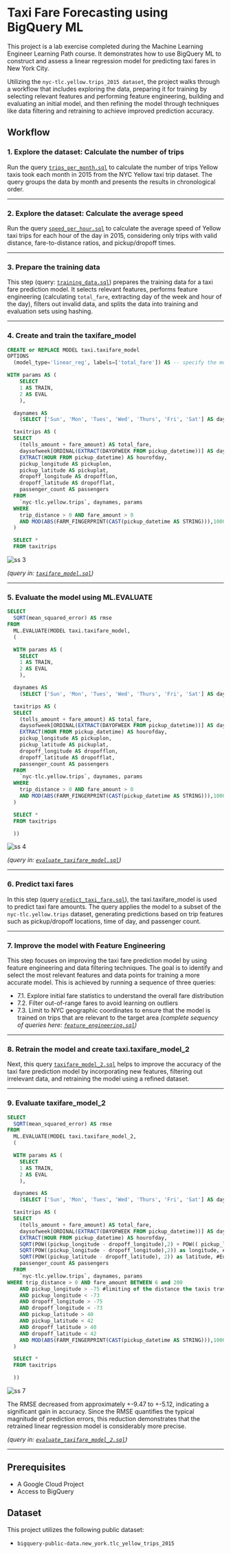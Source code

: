 # Taxi Fare Forecasting using BigQuery ML

This project is a lab exercise completed during the Machine Learning Engineer Learning Path course. It demonstrates how to use BigQuery ML to construct and assess a linear regression model for predicting taxi fares in New York City.

Utilizing the `nyc-tlc.yellow.trips_2015 dataset`, the project walks through a workflow that includes exploring the data, preparing it for training by selecting relevant features and performing feature engineering, building and evaluating an initial model, and then refining the model through techniques like data filtering and retraining to achieve improved prediction accuracy.

## Workflow

### 1.  **Explore the dataset: Calculate the number of trips**
Run the query [`trips_per_month.sql`](https://github.com/larisanti/taxi-forecasting-ml/blob/main/trips_per_month.sql) to calculate the number of trips Yellow taxis took each month in 2015 from the NYC Yellow taxi trip dataset. The query groups the data by month and presents the results in chronological order.

---
### 2.  **Explore the dataset: Calculate the average speed**
Run the query [`speed_per_hour.sql`](https://github.com/larisanti/taxi-forecasting-ml/blob/main/speed_per_hour.sql) to calculate the average speed of Yellow taxi trips for each hour of the day in 2015, considering only trips with valid distance, fare-to-distance ratios, and pickup/dropoff times.

---
### 3.  **Prepare the training data**
This step (query: [`training_data.sql`](https://github.com/larisanti/taxi-forecasting-ml/blob/main/training_data.sql)) prepares the training data for a taxi fare prediction model. It selects relevant features, performs feature engineering (calculating `total_fare`, extracting day of the week and hour of the day), filters out invalid data, and splits the data into training and evaluation sets using hashing.

---
### 4.  **Create and train the taxifare_model**
   
```sql
CREATE or REPLACE MODEL taxi.taxifare_model
OPTIONS
  (model_type='linear_reg', labels=['total_fare']) AS -- specify the model type: linear regression

WITH params AS (
    SELECT
    1 AS TRAIN,
    2 AS EVAL
    ),

  daynames AS
    (SELECT ['Sun', 'Mon', 'Tues', 'Wed', 'Thurs', 'Fri', 'Sat'] AS daysofweek),

  taxitrips AS (
  SELECT
    (tolls_amount + fare_amount) AS total_fare,
    daysofweek[ORDINAL(EXTRACT(DAYOFWEEK FROM pickup_datetime))] AS dayofweek,
    EXTRACT(HOUR FROM pickup_datetime) AS hourofday,
    pickup_longitude AS pickuplon,
    pickup_latitude AS pickuplat,
    dropoff_longitude AS dropofflon,
    dropoff_latitude AS dropofflat,
    passenger_count AS passengers
  FROM
    `nyc-tlc.yellow.trips`, daynames, params
  WHERE
    trip_distance > 0 AND fare_amount > 0
    AND MOD(ABS(FARM_FINGERPRINT(CAST(pickup_datetime AS STRING))),1000) = params.TRAIN
  )

  SELECT *
  FROM taxitrips
```

![ss 3](https://github.com/larisanti/taxi-forecasting-ml/blob/main/Screenshots/3.png)

*(query in: [`taxifare_model.sql`](https://github.com/larisanti/taxi-forecasting-ml/blob/main/taxifare_model.sql))*

---
### 5.  **Evaluate the model using ML.EVALUATE**
   
```sql
SELECT
  SQRT(mean_squared_error) AS rmse
FROM
  ML.EVALUATE(MODEL taxi.taxifare_model,
  (

  WITH params AS (
    SELECT
    1 AS TRAIN,
    2 AS EVAL
    ),

  daynames AS
    (SELECT ['Sun', 'Mon', 'Tues', 'Wed', 'Thurs', 'Fri', 'Sat'] AS daysofweek),

  taxitrips AS (
  SELECT
    (tolls_amount + fare_amount) AS total_fare,
    daysofweek[ORDINAL(EXTRACT(DAYOFWEEK FROM pickup_datetime))] AS dayofweek,
    EXTRACT(HOUR FROM pickup_datetime) AS hourofday,
    pickup_longitude AS pickuplon,
    pickup_latitude AS pickuplat,
    dropoff_longitude AS dropofflon,
    dropoff_latitude AS dropofflat,
    passenger_count AS passengers
  FROM
    `nyc-tlc.yellow.trips`, daynames, params
  WHERE
    trip_distance > 0 AND fare_amount > 0
    AND MOD(ABS(FARM_FINGERPRINT(CAST(pickup_datetime AS STRING))),1000) = params.EVAL
  )

  SELECT *
  FROM taxitrips

  ))
```

![ss 4](https://github.com/larisanti/taxi-forecasting-ml/blob/main/Screenshots/4.png)

*(query in: [`evaluate_taxifare_model.sql`](https://github.com/larisanti/taxi-forecasting-ml/blob/main/evaluate_taxifare_model.sql))*

---
### 6.  **Predict taxi fares**
In this step (query [`predict_taxi_fare.sql`](https://github.com/larisanti/taxi-forecasting-ml/blob/main/predict_taxi_fare.sql)), the taxi.taxifare_model is used to predict taxi fare amounts. The query applies the model to a subset of the `nyc-tlc.yellow.trips` dataset, generating predictions based on trip features such as pickup/dropoff locations, time of day, and passenger count.

---
### 7.  **Improve the model with Feature Engineering**
This step focuses on improving the taxi fare prediction model by using feature engineering and data filtering techniques. The goal is to identify and select the most relevant features and data points for training a more accurate model. This is achieved by running a sequence of three queries:
* 7.1. Explore initial fare statistics to understand the overall fare distribution
* 7.2. Filter out-of-range fares to avoid learning on outliers
* 7.3. Limit to NYC geographic coordinates to ensure that the model is trained on trips that are relevant to the target area
 *(complete sequency of queries here: [`feature_engineering.sql`](https://github.com/larisanti/taxi-forecasting-ml/blob/main/feature_engineering.sql))*

---
### 8.  **Retrain the model and create taxi.taxifare_model_2**
Next, this query [`taxifare_model_2.sql`](https://github.com/larisanti/taxi-forecasting-ml/blob/main/taxifare_model_2.sql) helps to improve the accuracy of the taxi fare prediction model by incorporating new features, filtering out irrelevant data, and retraining the model using a refined dataset.

---
### 9.  **Evaluate taxifare_model_2**
   
```sql
SELECT
  SQRT(mean_squared_error) AS rmse
FROM
  ML.EVALUATE(MODEL taxi.taxifare_model_2,
  (

  WITH params AS (
    SELECT
    1 AS TRAIN,
    2 AS EVAL
    ),

  daynames AS
    (SELECT ['Sun', 'Mon', 'Tues', 'Wed', 'Thurs', 'Fri', 'Sat'] AS daysofweek),

  taxitrips AS (
  SELECT
    (tolls_amount + fare_amount) AS total_fare,
    daysofweek[ORDINAL(EXTRACT(DAYOFWEEK FROM pickup_datetime))] AS dayofweek,
    EXTRACT(HOUR FROM pickup_datetime) AS hourofday,
    SQRT(POW((pickup_longitude - dropoff_longitude),2) + POW(( pickup_latitude - dropoff_latitude), 2)) as dist, #Euclidean distance between pickup and drop off
    SQRT(POW((pickup_longitude - dropoff_longitude),2)) as longitude, #Euclidean distance between pickup and drop off in longitude
    SQRT(POW((pickup_latitude - dropoff_latitude), 2)) as latitude, #Euclidean distance between pickup and drop off in latitude
    passenger_count AS passengers
  FROM
    `nyc-tlc.yellow.trips`, daynames, params
WHERE trip_distance > 0 AND fare_amount BETWEEN 6 and 200
    AND pickup_longitude > -75 #limiting of the distance the taxis travel out
    AND pickup_longitude < -73
    AND dropoff_longitude > -75
    AND dropoff_longitude < -73
    AND pickup_latitude > 40
    AND pickup_latitude < 42
    AND dropoff_latitude > 40
    AND dropoff_latitude < 42
    AND MOD(ABS(FARM_FINGERPRINT(CAST(pickup_datetime AS STRING))),1000) = params.EVAL
  )

  SELECT *
  FROM taxitrips

  ))
```

![ss 7](https://github.com/larisanti/taxi-forecasting-ml/blob/main/Screenshots/7.png)

The RMSE decreased from approximately +-9.47 to +-5.12, indicating a significant gain in accuracy. Since the RMSE quantifies the typical magnitude of prediction errors, this reduction demonstrates that the retrained linear regression model is considerably more precise.

*(query in: [`evaluate_taxifare_model_2.sql`](https://github.com/larisanti/taxi-forecasting-ml/blob/main/evaluate_taxifare_model_2.sql))*

---
## Prerequisites

* A Google Cloud Project
* Access to BigQuery

## Dataset

This project utilizes the following public dataset:

* `bigquery-public-data.new_york.tlc_yellow_trips_2015`
